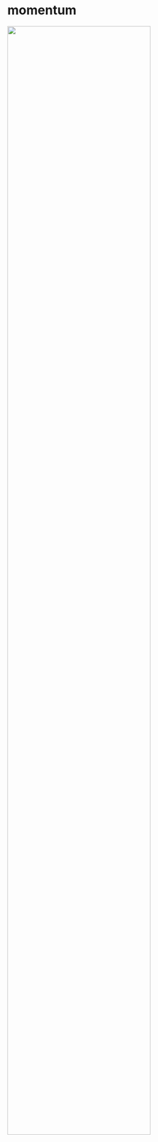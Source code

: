 # momentum

<img width="80%" src="https://github.com/Jangeunhye/todoList/assets/65762430/52e3c294-b2fb-4c25-894f-87db20b17d37)https://github.com/Jangeunhye/todoList/assets/65762430/52e3c294-b2fb-4c25-894f-87db20b17d37"/>
